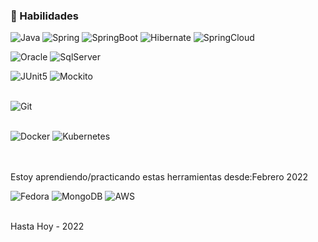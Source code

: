 ### 👋 Habilidades

![Java](https://img.shields.io/badge/Java_8-EF2A00?style=for-the-badge&logo=java&logoColor=FF0101&labelColor=FFFFFF)
![Spring](https://img.shields.io/badge/Spring-53E617?style=for-the-badge&logo=spring&logoColor=53E617&labelColor=FFFFFF)
![SpringBoot](https://img.shields.io/badge/Spring_Boot-5FA743?style=for-the-badge&logo=springboot&logoColor=5FA743&labelColor=FFFFFF)
![Hibernate](https://img.shields.io/badge/Hibernate-3E5381?style=for-the-badge&logo=Hibernate&logoColor=C1894E&labelColor=FFFFFF)
![SpringCloud](https://img.shields.io/badge/Spring_Cloud-AFDF9C?style=for-the-badge&logo=icloud&logoColor=AFDF9C&labelColor=FFFFFF)</br>

![Oracle](https://img.shields.io/badge/Oracle-D91E1E?style=for-the-badge&logo=oracle&logoColor=D91E1E&labelColor=FFFFFF)
![SqlServer](https://img.shields.io/badge/Sqlserver-B1B1B1?style=for-the-badge&logo=microsoftsqlserver&logoColor=EA2400&labelColor=FFFFFF)<br/>


![JUnit5](https://img.shields.io/badge/JUnit5-B1B1B1?style=for-the-badge&logo=junit5&logoColor=B1B1B1&labelColor=FFFFFF)
![Mockito](https://img.shields.io/badge/Mockito-B1B1B1?style=for-the-badge&logo=mockito&logoColor=B1B1B1&labelColor=FFFFFF)</br></br>

![Git](https://img.shields.io/badge/Git-E34629?style=for-the-badge&logo=git&labelColor=FFFFFF)</br></br>

![Docker](https://img.shields.io/badge/Docker-0051FF?style=for-the-badge&logo=docker&labelColor=FFFFFF)
![Kubernetes](https://img.shields.io/badge/Kubernetes-1847AB?style=for-the-badge&logo=kubernetes&labelColor=FFFFFF)<br/><br/><br/>


Estoy aprendiendo/practicando estas herramientas desde:Febrero 2022

![Fedora](https://img.shields.io/badge/Fedora-008FFF?style=for-the-badge&logo=fedora&labelColor=FFFFFF)
![MongoDB](https://img.shields.io/badge/MongoDB-1C5513?style=for-the-badge&logo=mongodb&labelColor=FFFFFF)
![AWS](https://img.shields.io/badge/Aws-FF7800?style=for-the-badge&logo=amazonaws&logoColor=FF7800&labelColor=FFFFFF)<br/>
<br/>

Hasta Hoy - 2022
